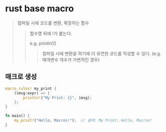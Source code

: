 # rust base macro

> 컴파일 시에 코드를 변환, 확장하는 함수
>
> > 함수명 뒤에 !가 붙는다.
> >
> > e.g. println!()
> >
> > > 컴파일 시에 변환을 하기에 더 유연한 코드를 작성할 수 있다. (e.g. 매개변수 개수가 가변적인 경우)

## 매크로 생성

```rs
macro_rules! my_print {
    ($msg:expr) => {
        println!("My Print: {}", $msg);
    };
}

fn main() {
    my_print!("Hello, Macros!");  // 출력: My Print: Hello, Macros!
}
```
